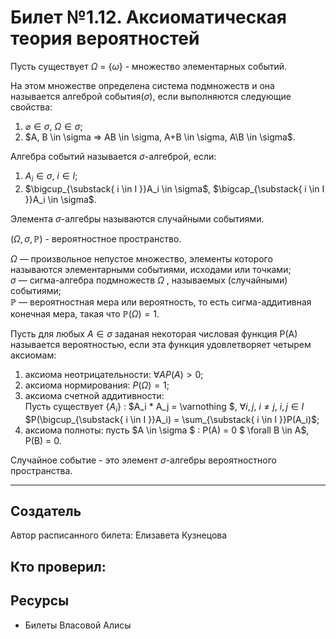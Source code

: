# Билет №1.12. Аксиоматическая теория вероятностей

Пусть существует  $\Omega$ = {$\omega$} - множество элементарных событий.

На этом множестве определена система подмножеств и она называется алгеброй события($\sigma$), если выполняются следующие свойства:
  1. $\varnothing \in \sigma$, $\Omega \in \sigma$;
  2. $A, B \in \sigma => AB \in \sigma, A+B \in \sigma, A\B \in \sigma$.

Алгебра событий называется $\sigma$-алгеброй, если:
  1. ${A_i} \in \sigma$, $i \in I$;
  2. $\bigcup_{\substack{ i \in I }}A_i \in \sigma$, $\bigcap_{\substack{ i \in I }}A_i \in \sigma$.

Элемента $\sigma$-алгебры называются случайными событиями.

$(\Omega, \sigma,	{\displaystyle \mathbb {P}})$ - вероятностное пространство.

$\Omega$  — произвольное непустое множество, элементы которого называются элементарными событиями, исходами или точками;  
$\sigma$ — сигма-алгебра подмножеств ${\displaystyle \Omega }$ , называемых (случайными) событиями;  
${\displaystyle \mathbb {P} }$  — вероятностная мера или вероятность, то есть сигма-аддитивная конечная мера, такая что ${\displaystyle \mathbb {P} (\Omega )=1}$.

Пусть для любых $A \in \sigma$ заданая некоторая числовая функция P(A) называется вероятностью, если эта функция удовлетворяет четырем аксиомам:
  1. аксиома неотрицательности: $\forall A P(A) > 0$;
  2. аксиома нормирования: $P(\Omega) = 1$;
  3. аксиома счетной аддитивности:\
     Пусть существует  {$A_i$} : $A_i * A_j = \varnothing $, $\forall i,j$, $i \neq j$, $i,j \in I$\
     $P(\bigcup_{\substack{ i \in I }}A_i) = \sum_{\substack{ i \in I }}P(A_i)$;
  4. аксиома полноты: пусть $A \in \sigma $ : P(A) = 0 $ \forall B \in A$, P(B) = 0.

Случайное событие - это элемент $\sigma$-алгебры вероятностного пространства.

---
## Создатель

Автор расписанного билета: Елизавета Кузнецова

Кто проверил:
- 

## Ресурсы
- Билеты Власовой Алисы

